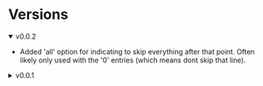 # Versions


<details open>
<summary>v0.0.2</summary>

* Added 'all' option for indicating to skip everything after that point.  Often likely only used with the '0' entries (which means dont skip that line).
</details>
<details>
<summary>v0.0.1</summary>

* Initial implementation includes the options:
   * **number of lines to skip** : (often referred to as 'n').  eg `cat somefile.txt | skip 3`
   * **header** : skip lines until it reaches a blank line, then outputs the rest
   * **blank** : skip blank lines
   * **before "string"** : skips lines before line that starts with "string"
   * **after "string"** : skips lines after the line that start with "string"
   * some other bits to help with those above options.
</details>
